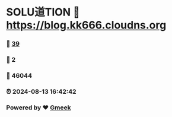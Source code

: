 # SOLU道TION :link: https://blog.kk666.cloudns.org 
### :page_facing_up: [39](https://blog.kk666.cloudns.org/tag.html) 
### :speech_balloon: 2 
### :hibiscus: 46044 
### :alarm_clock: 2024-08-13 16:42:42 
### Powered by :heart: [Gmeek](https://github.com/Meekdai/Gmeek)
